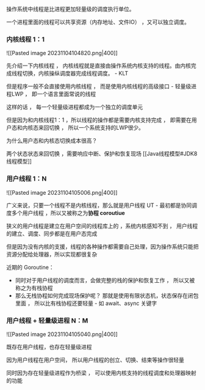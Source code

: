 
操作系统中线程是比进程更加轻量级的调度执行单位。

一个进程里面的线程可以共享资源（内存地址、文件IO） ，又可以独立调度。

### 内核线程 1：1

![[Pasted image 20231104104820.png|400]]

先介绍一下内核线程 ， 内核线程就是直接由操作系统内核支持的线程。由内核完成线程切换，内核操纵调度器完成线程调度。 - KLT

但是程序一般不会直接使用内核线程 ， 而是使用内核线程的高级接口 - 轻量级进程LWP ， 即一个语言里面常说的线程

这样的话 ， 每一个轻量级进程都成为一个独立的调度单元

但是因为和内核线程1：1 ，所以线程的操作都是需要内核支持完成 ， 即需要在用户态和内核态来回切换 ， 所以一个系统支持的LWP很少。

为什么用户态和内核态切换成本很高？

两个状态状态来回切换 ，需要响应中断、保护和恢复现场 [[Java线程模型#JDK8 线程模型]]

### 用户线程 1：N

![[Pasted image 20231104105006.png|400]]

广义来说，只要一个线程不是内核线程，那么就是用户线程 UT - 最初都是协同调度多个用户线程 ，所以又被称之为**协程 coroutiue**

狭义的用户线程是建立在用户空间的线程库上的 ，系统内核感知不到 ， 用户线程的建立、调度、同步都是在用户态完成

但是因为没有内核的支援，线程的各种操作都需要自己处理，因为操作系统只能把资源分配给处理器，所以实现都很复杂

近期的 Goroutine：
- 同时对于用户线程的调度而言，会做完整的栈的保护和恢复工作 ， 所以又被称之为有栈协程
- 那么无栈协程如何完成现场保护呢？ 那就是使用有限状态机，状态保存在闭包里面 ， 所以比有栈协程还要轻量 - 如 await、async 关键字

### 用户线程 + 轻量级进程 N：M

![[Pasted image 20231104105040.png|400]]

既存在用户线程，也存在轻量级进程

因为用户线程在用户空间， 所以用户线程的创立、切换、结束等操作很轻量

同时因为存在轻量级进程作为桥梁 ， 可以使用内核支持的线程调度和处理器映射的功能